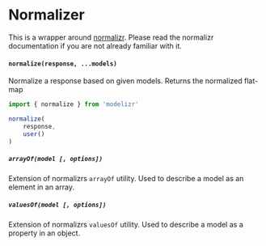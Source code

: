 # Normalizer

This is a wrapper around [normalizr](https://github.com/paularmstrong/normalizr). Please read the normalizr documentation if you are not already familiar with it.

#### `normalize(response, ...models)`

Normalize a response based on given models. Returns the normalized flat-map

```javascript
import { normalize } from 'modelizr'

normalize(
    response,
    user()
)
```

##### `arrayOf(model [, options])`

Extension of normalizrs `arrayOf` utility. Used to describe a model as an element in an array.

##### `valuesOf(model [, options])`

Extension of normalizrs `valuesOf` utility. Used to describe a model as a property in an object.